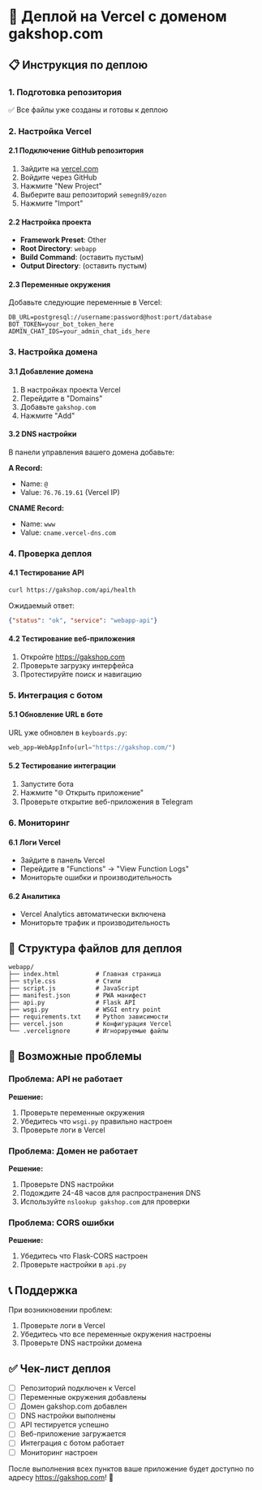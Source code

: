 # 🚀 Деплой на Vercel с доменом gakshop.com

## 📋 Инструкция по деплою

### 1. Подготовка репозитория
✅ Все файлы уже созданы и готовы к деплою

### 2. Настройка Vercel

#### 2.1 Подключение GitHub репозитория
1. Зайдите на [vercel.com](https://vercel.com)
2. Войдите через GitHub
3. Нажмите "New Project"
4. Выберите ваш репозиторий `semegn89/ozon`
5. Нажмите "Import"

#### 2.2 Настройка проекта
- **Framework Preset**: Other
- **Root Directory**: `webapp`
- **Build Command**: (оставить пустым)
- **Output Directory**: (оставить пустым)

#### 2.3 Переменные окружения
Добавьте следующие переменные в Vercel:

```
DB_URL=postgresql://username:password@host:port/database
BOT_TOKEN=your_bot_token_here
ADMIN_CHAT_IDS=your_admin_chat_ids_here
```

### 3. Настройка домена

#### 3.1 Добавление домена
1. В настройках проекта Vercel
2. Перейдите в "Domains"
3. Добавьте `gakshop.com`
4. Нажмите "Add"

#### 3.2 DNS настройки
В панели управления вашего домена добавьте:

**A Record:**
- Name: `@`
- Value: `76.76.19.61` (Vercel IP)

**CNAME Record:**
- Name: `www`
- Value: `cname.vercel-dns.com`

### 4. Проверка деплоя

#### 4.1 Тестирование API
```bash
curl https://gakshop.com/api/health
```

Ожидаемый ответ:
```json
{"status": "ok", "service": "webapp-api"}
```

#### 4.2 Тестирование веб-приложения
1. Откройте https://gakshop.com
2. Проверьте загрузку интерфейса
3. Протестируйте поиск и навигацию

### 5. Интеграция с ботом

#### 5.1 Обновление URL в боте
URL уже обновлен в `keyboards.py`:
```python
web_app=WebAppInfo(url="https://gakshop.com/")
```

#### 5.2 Тестирование интеграции
1. Запустите бота
2. Нажмите "🌐 Открыть приложение"
3. Проверьте открытие веб-приложения в Telegram

### 6. Мониторинг

#### 6.1 Логи Vercel
- Зайдите в панель Vercel
- Перейдите в "Functions" → "View Function Logs"
- Мониторьте ошибки и производительность

#### 6.2 Аналитика
- Vercel Analytics автоматически включена
- Мониторьте трафик и производительность

## 🔧 Структура файлов для деплоя

```
webapp/
├── index.html          # Главная страница
├── style.css           # Стили
├── script.js           # JavaScript
├── manifest.json       # PWA манифест
├── api.py              # Flask API
├── wsgi.py             # WSGI entry point
├── requirements.txt    # Python зависимости
├── vercel.json         # Конфигурация Vercel
└── .vercelignore       # Игнорируемые файлы
```

## 🚨 Возможные проблемы

### Проблема: API не работает
**Решение:**
1. Проверьте переменные окружения
2. Убедитесь что `wsgi.py` правильно настроен
3. Проверьте логи в Vercel

### Проблема: Домен не работает
**Решение:**
1. Проверьте DNS настройки
2. Подождите 24-48 часов для распространения DNS
3. Используйте `nslookup gakshop.com` для проверки

### Проблема: CORS ошибки
**Решение:**
1. Убедитесь что Flask-CORS настроен
2. Проверьте настройки в `api.py`

## 📞 Поддержка

При возникновении проблем:
1. Проверьте логи в Vercel
2. Убедитесь что все переменные окружения настроены
3. Проверьте DNS настройки домена

## ✅ Чек-лист деплоя

- [ ] Репозиторий подключен к Vercel
- [ ] Переменные окружения добавлены
- [ ] Домен gakshop.com добавлен
- [ ] DNS настройки выполнены
- [ ] API тестируется успешно
- [ ] Веб-приложение загружается
- [ ] Интеграция с ботом работает
- [ ] Мониторинг настроен

После выполнения всех пунктов ваше приложение будет доступно по адресу https://gakshop.com! 🎉
